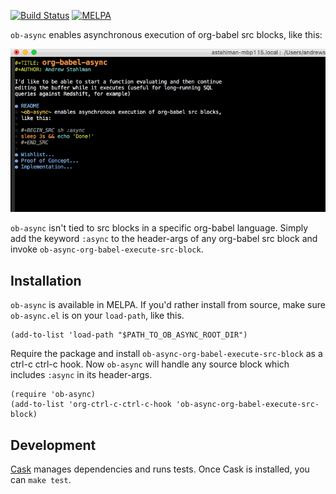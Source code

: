 [![Build Status](https://travis-ci.org/astahlman/ob-async.svg?branch=master)](https://travis-ci.org/astahlman/ob-async)
[![MELPA](https://melpa.org/packages/ob-async-badge.svg)](https://melpa.org/#/ob-async)

`ob-async` enables asynchronous execution of org-babel src blocks,
like this:

![Demo of async sh execution](readme-demo.gif)

`ob-async` isn't tied to src blocks in a specific org-babel
language. Simply add the keyword `:async` to the header-args of any
org-babel src block and invoke `ob-async-org-babel-execute-src-block`.

## Installation

`ob-async` is available in MELPA. If you'd rather install from source,
make sure `ob-async.el` is on your `load-path`, like this.

    (add-to-list 'load-path "$PATH_TO_OB_ASYNC_ROOT_DIR")

Require the package and install `ob-async-org-babel-execute-src-block`
as a ctrl-c ctrl-c hook. Now `ob-async` will handle any source block
which includes `:async` in its header-args.

    (require 'ob-async)
    (add-to-list 'org-ctrl-c-ctrl-c-hook 'ob-async-org-babel-execute-src-block)

## Development

[Cask](https://github.com/cask/cask) manages dependencies and runs tests. Once Cask is installed, you can `make test`.
